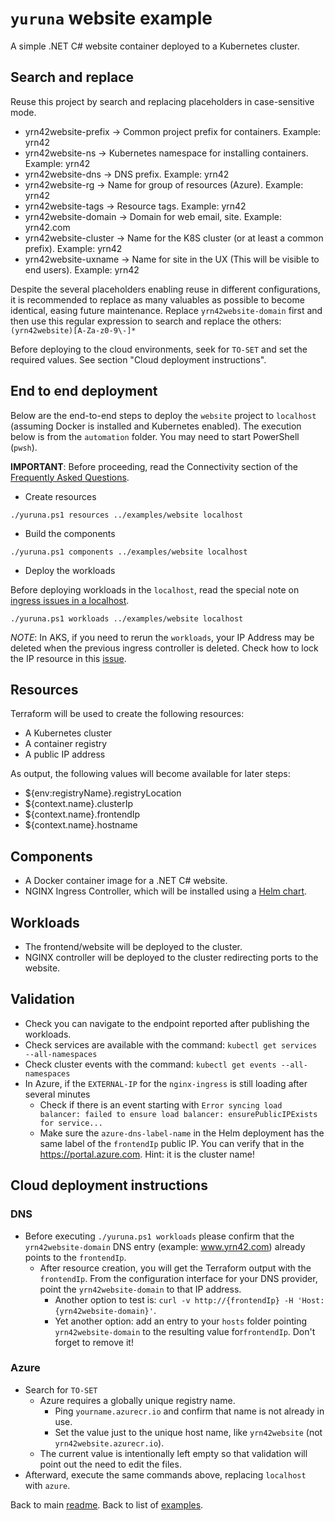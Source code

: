 # `yuruna` website example

A simple .NET C# website container deployed to a Kubernetes cluster.

## Search and replace

Reuse this project by search and replacing placeholders in case-sensitive mode.

- yrn42website-prefix -> Common project prefix for containers. Example: yrn42
- yrn42website-ns -> Kubernetes namespace for installing containers. Example: yrn42
- yrn42website-dns -> DNS prefix. Example: yrn42
- yrn42website-rg -> Name for group of resources (Azure). Example: yrn42
- yrn42website-tags -> Resource tags. Example: yrn42
- yrn42website-domain -> Domain for web email, site. Example: yrn42.com
- yrn42website-cluster -> Name for the K8S cluster (or at least a common prefix). Example: yrn42
- yrn42website-uxname -> Name for site in the UX (This will be visible to end users). Example: yrn42

Despite the several placeholders enabling reuse in different configurations, it is recommended to replace as many valuables as possible to become identical, easing future maintenance. Replace `yrn42website-domain` first and then use this regular expression to search and replace the others:  `(yrn42website)[A-Za-z0-9\-]*`

Before deploying to the cloud environments, seek for `TO-SET` and set the required values. See section "Cloud deployment instructions".

## End to end deployment

Below are the end-to-end steps to deploy the `website` project to `localhost` (assuming Docker is installed and Kubernetes enabled). The execution below is from the `automation` folder. You may need to start PowerShell (`pwsh`).

**IMPORTANT**: Before proceeding, read the Connectivity section of the [Frequently Asked Questions](../../docs/faq.md).

- Create resources

```shell
./yuruna.ps1 resources ../examples/website localhost
```

- Build the components

```shell
./yuruna.ps1 components ../examples/website localhost
```

- Deploy the  workloads

Before deploying workloads in the `localhost`, read the special note on [ingress issues in a localhost](../../docs/ingress-localhost.md).

```shell
./yuruna.ps1 workloads ../examples/website localhost
```

*NOTE*: In AKS, if you need to rerun the `workloads`, your IP Address may be deleted when the previous ingress controller is deleted. Check how to lock the IP resource in this [issue](https://stackoverflow.com/questions/66435282/how-to-make-azure-not-delete-public-ip-when-deleting-service-ingress-controlle).

## Resources

Terraform will be used to create the following resources:

- A Kubernetes cluster
- A container registry
- A public IP address

As output, the following values will become available for later steps:

- ${env:registryName}.registryLocation
- ${context.name}.clusterIp
- ${context.name}.frontendIp
- ${context.name}.hostname

## Components

- A Docker container image for a .NET C# website.
- NGINX Ingress Controller, which will be installed using a [Helm chart](https://kubernetes.github.io/ingress-nginx/deploy/#using-helm).

## Workloads

- The frontend/website will be deployed to the cluster.
- NGINX controller will be deployed to the cluster redirecting ports to the website.

## Validation

- Check you can navigate to the endpoint reported after publishing the workloads.
- Check services are available with the command: `kubectl get services --all-namespaces`
- Check cluster events with the command: `kubectl get events --all-namespaces`
- In Azure, if the `EXTERNAL-IP` for the `nginx-ingress` is still loading after several minutes
  - Check if there is an event starting with `Error syncing load balancer: failed to ensure load balancer: ensurePublicIPExists for service...`
  - Make sure the `azure-dns-label-name` in the Helm deployment has the same label of the `frontendIp` public IP. You can verify that in the <https://portal.azure.com>. Hint: it is the cluster name!

## Cloud deployment instructions

### DNS

- Before executing `./yuruna.ps1 workloads` please confirm that the `yrn42website-domain` DNS entry (example: www.yrn42.com) already points to the `frontendIp`.
  - After resource creation, you will get the Terraform output with the `frontendIp`. From the configuration interface for your DNS provider, point the `yrn42website-domain` to that IP address.
    - Another option to test is: `curl -v http://{frontendIp} -H 'Host: {yrn42website-domain}'`.
    - Yet another option: add an entry to your `hosts` folder pointing `yrn42website-domain` to the resulting value for`frontendIp`. Don't forget to remove it!

### Azure

- Search for `TO-SET`
  - Azure requires a globally unique registry name.
    - Ping `yourname.azurecr.io` and confirm that name is not already in use.
    - Set the value just to the unique host name, like `yrn42website` (not `yrn42website.azurecr.io`).
  - The current value is intentionally left empty so that validation will point out the need to edit the files.
- Afterward, execute the same commands above, replacing `localhost` with `azure`.

Back to main [readme](../../README.md). Back to list of [examples](../README.md).
